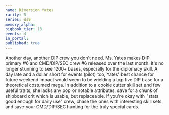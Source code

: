 ```yaml
---
name: Diversion Yates
rarity: 5
series: ds9
memory_alpha:
bigbook_tier: 13
events: 4
in_portal:
published: true
---
```


Another day, another DIP crew you don't need. Ms. Yates makes DIP primary #6 and CMD/DIP/SEC crew #6 released over the last month. It's no longer stunning to see 1200+ bases, especially for the diplomacy skill. A day late and a dollar short for events (pilot) too, Yates' best chance for future weekend impact would seem to be wielding a top five DIP base for a theoretical costumed mega. In addition to a cookie cutter skill set and few useful traits, she lacks any pop or notable attributes, save for a chunk of shipboard crit which is usable, but replaceable. If you're okay with "stats good enough for daily use" crew, chase the ones with interesting skill sets and save your CMD/DIP/SEC hunting for the truly special cards.
